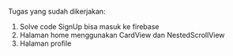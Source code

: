 Tugas yang sudah dikerjakan:
1. Solve code SignUp bisa masuk ke firebase
2. Halaman home menggunakan CardView dan NestedScrollView
3. Halaman profile
